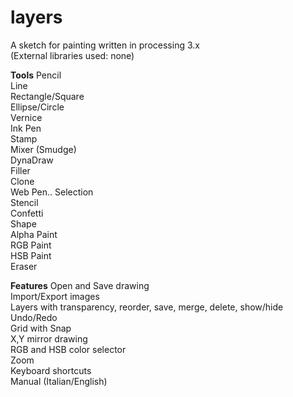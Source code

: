 # layers
A sketch for painting written in processing 3.x  
(External libraries used: none)  

**Tools**
Pencil  
Line  
Rectangle/Square  
Ellipse/Circle  
Vernice  
Ink Pen  
Stamp  
Mixer (Smudge)  
DynaDraw  
Filler  
Clone  
Web Pen..
Selection  
Stencil  
Confetti  
Shape  
Alpha Paint  
RGB Paint  
HSB Paint  
Eraser  

**Features**
Open and Save drawing  
Import/Export images  
Layers with transparency, reorder, save, merge, delete, show/hide  
Undo/Redo  
Grid with Snap  
X,Y mirror drawing  
RGB and HSB color selector  
Zoom  
Keyboard shortcuts  
Manual (Italian/English)  






